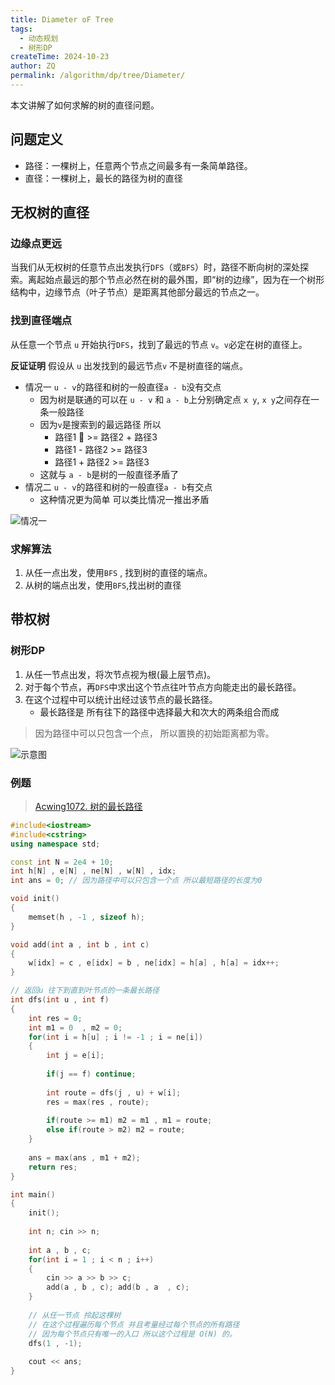 ```yaml
---
title: Diameter oF Tree
tags:
  - 动态规划
  - 树形DP
createTime: 2024-10-23
author: ZQ
permalink: /algorithm/dp/tree/Diameter/
---
```


本文讲解了如何求解的树的直径问题。

<!-- more -->

## 问题定义

+ 路径：一棵树上，任意两个节点之间最多有一条简单路径。
+ 直径：一棵树上，最长的路径为树的直径

## 无权树的直径

###  边缘点更远

当我们从无权树的任意节点出发执行`DFS`（或`BFS`）时，路径不断向树的深处探索。离起始点最远的那个节点必然在树的最外围，即“树的边缘”，因为在一个树形结构中，边缘节点（叶子节点）是距离其他部分最远的节点之一。

### 找到直径端点

从任意一个节点 `u` 开始执行`DFS`，找到了最远的节点 `v`。`v`必定在树的直径上。

**反证证明**  假设从 `u` 出发找到的最远节点`v` 不是树直径的端点。

+ 情况一 `u - v`的路径和树的一般直径`a - b`没有交点
	+ 因为树是联通的可以在 `u - v` 和 `a - b`上分别确定点 `x y`, `x y`之间存在一条一般路径
	+ 因为`v`是搜索到的最远路径 所以 
		+ 路径1  >= 路径2 + 路径3
		+ 路径1 - 路径2 >= 路径3
		+ 路径1 + 路径2 >= 路径3
	+ 这就与 `a - b`是树的一般直径矛盾了
+ 情况二 `u - v`的路径和树的一般直径`a - b`有交点
	+ 这种情况更为简单 可以类比情况一推出矛盾

![情况一](https://alicloud-pic.oss-cn-shanghai.aliyuncs.com/BlogImg/Algorithm/Diameter%20Of%20Tree/%E7%A4%BA%E4%BE%8B%E4%B8%80.png)

### 求解算法

1. 从任一点出发，使用`BFS` , 找到树的直径的端点。
2. 从树的端点出发，使用`BFS`,找出树的直径


## 带权树

### 树形DP

1. 从任一节点出发，将次节点视为根(最上层节点)。
2. 对于每个节点，再`DFS`中求出这个节点往叶节点方向能走出的最长路径。
3. 在这个过程中可以统计出经过该节点的最长路径。
	+ 最长路径是 所有往下的路径中选择最大和次大的两条组合而成

> 因为路径中可以只包含一个点， 所以置换的初始距离都为零。

![示意图](https://alicloud-pic.oss-cn-shanghai.aliyuncs.com/BlogImg/Algorithm/Diameter%20Of%20Tree/Dp%E6%8E%A8%E5%AF%BC.png)

### 例题

> [Acwing1072. 树的最长路径](https://www.acwing.com/problem/content/1074/)

```cpp
#include<iostream>
#include<cstring>
using namespace std;

const int N = 2e4 + 10;
int h[N] , e[N] , ne[N] , w[N] , idx;
int ans = 0; // 因为路径中可以只包含一个点 所以最短路径的长度为0 

void init() 
{
    memset(h , -1 , sizeof h);
}

void add(int a , int b , int c) 
{
    w[idx] = c , e[idx] = b , ne[idx] = h[a] , h[a] = idx++;
}

// 返回u 往下到直到叶节点的一条最长路径
int dfs(int u , int f)
{
    int res = 0;
    int m1 = 0  , m2 = 0; 
    for(int i = h[u] ; i != -1 ; i = ne[i])
    {
        int j = e[i];
        
        if(j == f) continue;
        
        int route = dfs(j , u) + w[i];
        res = max(res , route);
        
        if(route >= m1) m2 = m1 , m1 = route;
        else if(route > m2) m2 = route;
    }
    
    ans = max(ans , m1 + m2);
    return res;
}

int main() 
{
    init();
    
    int n; cin >> n;
    
    int a , b , c;
    for(int i = 1 ; i < n ; i++)
    {
        cin >> a >> b >> c;
        add(a , b , c); add(b , a  , c);
    }
    
    // 从任一节点 拎起这棵树
    // 在这个过程遍历每个节点 并且考量经过每个节点的所有路径
    // 因为每个节点只有唯一的入口 所以这个过程是 O(N) 的。
    dfs(1 , -1);
    
    cout << ans;
}
```